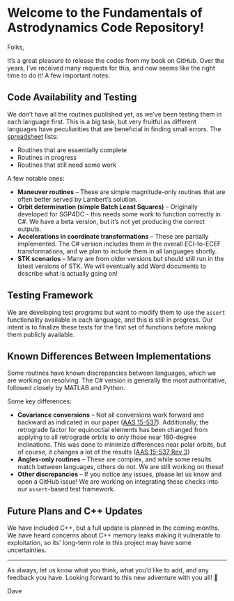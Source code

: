 # Welcome to the Fundamentals of Astrodynamics Code Repository!

Folks,

It’s a great pleasure to release the codes from my book on GitHub. Over the years, I’ve received many requests for this, and now seems like the right time to do it! A few important notes:

## Code Availability and Testing

We don’t have all the routines published yet, as we’ve been testing them in each language first. This is a big task, but very fruitful as different languages have peculiarities that are beneficial in finding small errors. The [spreadsheet](Astro%20Software.xlsx) lists:
   - Routines that are essentially complete
   - Routines in progress
   - Routines that still need some work

   A few notable ones:
   - **Maneuver routines** – These are simple magnitude-only routines that are often better served by Lambert’s solution.
   - **Orbit determination (simple Batch Least Squares)** – Originally developed for SGP4DC - this needs some work to function correctly in C#. We have a beta version, but it’s not yet producing the correct outputs.
   - **Accelerations in coordinate transformations** – These are partially implemented. The C# version includes them in the overall ECI-to-ECEF transformations, and we plan to include them in all languages shortly.
   - **STK scenarios** – Many are from older versions but should still run in the latest versions of STK. We will eventually add Word documents to describe what is actually going on!

## Testing Framework

We are developing test programs but want to modify them to use the `assert` functionality available in each language, and this is still in progress. Our intent is to finalize these tests for the first set of functions before making them publicly available.

## Known Differences Between Implementations

Some routines have known discrepancies between languages, which we are working on resolving. The C# version is generally the most authoritative, followed closely by MATLAB and Python.

   Some key differences:
   - **Covariance conversions** – Not all conversions work forward and backward as indicated in our paper ([AAS 15-537](documentation/Covariance%20Transformations/AAS%2015-537%20Updated%20Analytical%20Partials%20for%20Covariance%20Transformations%20and%20OptimizationFinal.pdf)). Additionally, the retrograde factor for equinoctial elements has been changed from applying to all retrograde orbits to only those near 180-degree inclinations. This was done to minimize differences near polar orbits, but of course, it changes a lot of the results ([AAS 15-537 Rev 3](documentation/Covariance%20Transformations/AAS%2015-537%20Updated%20Analytical%20Partials%20for%20Covariance%20Transformations%20and%20OptimizationFinal%20Rev%203.pdf))
   - **Angles-only routines** – These are complex, and while some results match between languages, others do not. We are still working on these!
   - **Other discrepancies** – If you notice any issues, please let us know and open a GitHub issue! We are working on integrating these checks into our `assert`-based test framework.

## Future Plans and C++ Updates

We have included C++, but a full update is planned in the coming months. We have heard concerns about C++ memory leaks making it vulnerable to exploitation, so its' long-term role in this project may have some uncertainties.

---

As always, let us know what you think, what you’d like to add, and any feedback you have. Looking forward to this new adventure with you all! 🚀

Dave
